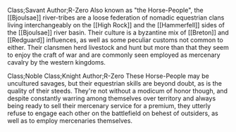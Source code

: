 Class;Savant Author;R-Zero
Also known as "the Horse-People", the [[Bjoulsae]] river-tribes are a loose federation of nomadic equestrian clans living interchangeably on the [[High Rock]] and the [[Hammerfell]] sides of the [[Bjoulsae]] river basin. Their culture is a byzantine mix of [[Breton]] and [[Redguard]] influences, as well as some peculiar customs not common to either. Their clansmen herd livestock and hunt but more than that they seem to enjoy the craft of war and are commonly seen employed as mercenary cavalry by the western kingdoms.

Class;Noble Class;Knight Author;R-Zero
These Horse-People may be uncultured savages, but their equestrian skills are beyond doubt, as is the quality of their steeds. They're not without a modicum of honor though, and despite constantly warring among themselves over territory and always being ready to sell their mercenary service for a premium, they utterly refuse to engage each other on the battlefield on behest of outsiders, as well as to employ mercenaries themselves.